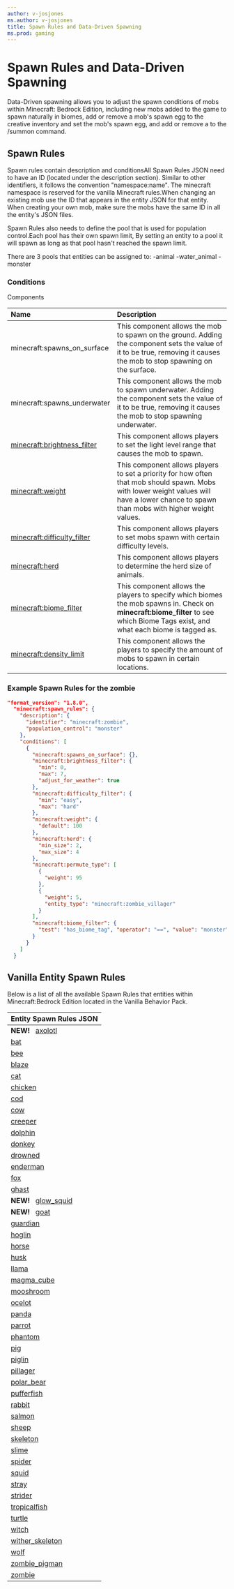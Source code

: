 ```yaml
---
author: v-josjones
ms.author: v-josjones
title: Spawn Rules and Data-Driven Spawning
ms.prod: gaming
---
```


# Spawn Rules and Data-Driven Spawning

Data-Driven spawning allows you to adjust the spawn conditions of mobs within Minecraft: Bedrock Edition, including new mobs added to the game to spawn naturally in biomes, add or remove a mob's spawn egg to the creative inventory and set the mob's spawn egg, and add or remove a to the /summon command.

## Spawn Rules

Spawn rules contain description and conditionsAll Spawn Rules JSON need to have an ID (located under the description section). Similar to other identifiers, it follows the convention "namespace:name". The minecraft namespace is reserved for the vanilla Minecraft rules.When changing an existing mob use the ID that appears in the entity JSON for that entity. When creating your own mob, make sure the mobs have the same ID in all the entity's JSON files.

Spawn Rules also needs to define the pool that is used for population control.Each pool has their own spawn limit, By setting an entity to a pool it will spawn as long as that pool hasn't reached the spawn limit.

There are 3 pools that entities can be assigned to:
-animal
-water_animal
-monster

### Conditions

Components

| Name| Description |
|:-----------|:-----------|
| minecraft:spawns_on_surface|This component allows the mob to spawn on the ground. Adding the component sets the value of it to be true, removing it causes the mob to stop spawning on the surface.  |
| minecraft:spawns_underwater|This component allows the mob to spawn underwater. Adding the component sets the value of it to be true, removing it causes the mob to stop spawning underwater.  |
| [minecraft:brightness_filter](../Definitions/NestedTables/brightness_filter.md)|This component allows players to set the light level range that causes the mob to spawn.  |
| [minecraft:weight](../Definitions/NestedTables/weight.md)|This component allows players to set a priority for how often that mob should spawn. Mobs with lower weight values will have a lower chance to spawn than mobs with higher weight values. |
| [minecraft:difficulty_filter](../Definitions/NestedTables/difficulty_filter.md)| This component allows players to set mobs spawn with certain difficulty levels. |
| [minecraft:herd](../Definitions/NestedTables/herd.md)| This component allows players to determine the herd size of animals.|
| [minecraft:biome_filter](../Definitions/biome_filter.md)| This component allows the players to specify which biomes the mob spawns in. Check on **minecraft:biome_filter** to see which Biome Tags exist, and what each biome is tagged as. |
| [minecraft:density_limit](../Definitions/NestedTables/density_limit.md)|This component allows the players to specify the amount of mobs to spawn in certain locations. |

### Example Spawn Rules for the zombie

```json
"format_version": "1.8.0",
  "minecraft:spawn_rules": {
    "description": {
      "identifier": "minecraft:zombie",
      "population_control": "monster"
    },
    "conditions": [
      {
        "minecraft:spawns_on_surface": {},
        "minecraft:brightness_filter": {
          "min": 0,
          "max": 7,
          "adjust_for_weather": true
        },
        "minecraft:difficulty_filter": {
          "min": "easy",
          "max": "hard"
        },
        "minecraft:weight": {
          "default": 100
        },
        "minecraft:herd": {
          "min_size": 2,
          "max_size": 4
        },
        "minecraft:permute_type": [
          {
            "weight": 95
          },
          {
            "weight": 5,
            "entity_type": "minecraft:zombie_villager"
          }
        ],
        "minecraft:biome_filter": {
          "test": "has_biome_tag", "operator": "==", "value": "monster"
        }
      }
    ]
  }
```

## Vanilla Entity Spawn Rules

Below is a list of all the available Spawn Rules that entities within Minecraft:Bedrock Edition located in the Vanilla Behavior Pack.

|Entity Spawn Rules JSON |
|:-----|
|**NEW!** &nbsp; [axolotl](../../../Source/VanillaBehaviorPack_Snippets/spawn_rules/axolotl.md)|
|[bat](../../../../Source/VanillaBehaviorPack_Snippets/spawn_rules/bat.md)|
|[bee](../../../Source/VanillaBehaviorPack_Snippets/spawn_rules/bee.md)|
|[blaze](../../../Source/VanillaBehaviorPack_Snippets/spawn_rules/blaze.md)|
|[cat](../../../Source/VanillaBehaviorPack_Snippets/spawn_rules/cat.md)|
|[chicken](../../../Source/VanillaBehaviorPack_Snippets/spawn_rules/chicken.md)|
|[cod](../../../Source/VanillaBehaviorPack_Snippets/spawn_rules/cod.md)|
|[cow](../../../Source/VanillaBehaviorPack_Snippets/spawn_rules/cow.md)|
|[creeper](../../../Source/VanillaBehaviorPack_Snippets/spawn_rules/creeper.md)|
|[dolphin](../../../Source/VanillaBehaviorPack_Snippets/spawn_rules/dolphin.md)|
|[donkey](../../../Source/VanillaBehaviorPack_Snippets/spawn_rules/donkey.md)|
|[drowned](../../../Source/VanillaBehaviorPack_Snippets/spawn_rules/drowned.md)|
|[enderman](../../../Source/VanillaBehaviorPack_Snippets/spawn_rules/enderman.md)|
|[fox](../../../Source/VanillaBehaviorPack_Snippets/spawn_rules/fox.md)|
|[ghast](../../../Source/VanillaBehaviorPack_Snippets/spawn_rules/ghast.md)|
|**NEW!** &nbsp; [glow_squid](../../../Source/VanillaBehaviorPack_Snippets/spawn_rules/glow_squid.md)|
|**NEW!** &nbsp; [goat](../../../Source/VanillaBehaviorPack_Snippets/spawn_rules/goat.md)|
|[guardian](../../../Source/VanillaBehaviorPack_Snippets/spawn_rules/guardian.md)|
|[hoglin](../../../Source/VanillaBehaviorPack_Snippets/spawn_rules/hoglin.md)|
|[horse](../../../Source/VanillaBehaviorPack_Snippets/spawn_rules/horse.md)|
|[husk](../../../Source/VanillaBehaviorPack_Snippets/spawn_rules/husk.md)|
|[llama](../../../Source/VanillaBehaviorPack_Snippets/spawn_rules/llama.md)|
|[magma_cube](../../../Source/VanillaBehaviorPack_Snippets/spawn_rules/magma_cube.md)|
|[mooshroom](../../../Source/VanillaBehaviorPack_Snippets/spawn_rules/mooshroom.md)|
|[ocelot](../../../Source/VanillaBehaviorPack_Snippets/spawn_rules/ocelot.md)|
|[panda](../../../Source/VanillaBehaviorPack_Snippets/spawn_rules/panda.md)|
|[parrot](../../../Source/VanillaBehaviorPack_Snippets/spawn_rules/parrot.md)|
|[phantom](../../../Source/VanillaBehaviorPack_Snippets/spawn_rules/phantom.md)|
|[pig](../../../Source/VanillaBehaviorPack_Snippets/spawn_rules/pig.md)|
|[piglin](../../../Source/VanillaBehaviorPack_Snippets/spawn_rules/piglin.md)|
|[pillager](../../../Source/VanillaBehaviorPack_Snippets/spawn_rules/pillager.md)|
|[polar_bear](../../../Source/VanillaBehaviorPack_Snippets/spawn_rules/polar_bear.md)|
|[pufferfish](../../../Source/VanillaBehaviorPack_Snippets/spawn_rules/pufferfish.md)|
|[rabbit](../../../Source/VanillaBehaviorPack_Snippets/spawn_rules/rabbit.md)|
|[salmon](../../../Source/VanillaBehaviorPack_Snippets/spawn_rules/salmon.md)|
|[sheep](../../../Source/VanillaBehaviorPack_Snippets/spawn_rules/sheep.md)|
|[skeleton](../../../Source/VanillaBehaviorPack_Snippets/spawn_rules/skeleton.md)|
|[slime](../../../Source/VanillaBehaviorPack_Snippets/spawn_rules/slime.md)|
|[spider](../../../Source/VanillaBehaviorPack_Snippets/spawn_rules/spider.md)|
|[squid](../../../Source/VanillaBehaviorPack_Snippets/spawn_rules/squid.md)|
|[stray](../../../Source/VanillaBehaviorPack_Snippets/spawn_rules/stray.md)|
|[strider](../../../Source/VanillaBehaviorPack_Snippets/spawn_rules/strider.md)|
|[tropicalfish](../../../Source/VanillaBehaviorPack_Snippets/spawn_rules/tropicalfish.md)|
|[turtle](../../../Source/VanillaBehaviorPack_Snippets/spawn_rules/turtle.md)|
|[witch](../../../Source/VanillaBehaviorPack_Snippets/spawn_rules/witch.md)|
|[wither_skeleton](../../../Source/VanillaBehaviorPack_Snippets/spawn_rules/wither_skeleton.md)|
|[wolf](../../../Source/VanillaBehaviorPack_Snippets/spawn_rules/wolf.md)|
|[zombie_pigman](../../../Source/VanillaBehaviorPack_Snippets/spawn_rules/zombie_pigman.md)|
|[zombie](../../../Source/VanillaBehaviorPack_Snippets/spawn_rules/zombie.md)|
